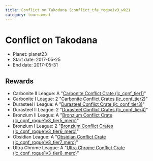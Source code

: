 ```yaml
---
title: Conflict on Takodana (conflict_tfa_rogue1v3_wk2)
category: tournament
---
```

# Conflict on Takodana

  * Planet: planet23
  * Start date: 2017-05-25
  * End date: 2017-05-31

## Rewards

  * Carbonite II League: A "[Carbonite Conflict Crate (lc_conf_tier1)](lc_conf_tier1.html)"
  * Carbonite I League: 2 "[Carbonite Conflict Crates (lc_conf_tier2)](lc_conf_tier2.html)"
  * Durasteel I League: A "[Durasteel Conflict Crate (lc_conf_tier3)](lc_conf_tier3.html)"
  * Durasteel II League: 2 "[Durasteel Conflict Crates (lc_conf_tier4)](lc_conf_tier4.html)"
  * Bronzium II League: A "[Bronzium Conflict Crate (lc_conf_rogue1v3_tier5_merc)](lc_conf_rogue1v3_tier5_merc.html)"
  * Bronzium I League: 2 "[Bronzium Conflict Crates (lc_conf_rogue1v3_tier6_merc)](lc_conf_rogue1v3_tier6_merc.html)"
  * Obsidian League: A "[Obsidian Conflict Crate (lc_conf_rogue1v3_tier7_merc)](lc_conf_rogue1v3_tier7_merc.html)"
  * Ultra Chrome League: A "[Ultra Chrome Conflict Crate (lc_conf_rogue1v3_tier8_merc)](lc_conf_rogue1v3_tier8_merc.html)"
